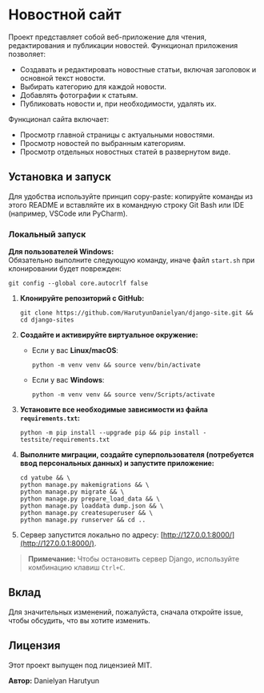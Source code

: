 # Новостной сайт

Проект представляет собой веб-приложение для чтения,
редактирования и публикации новостей. Функционал приложения позволяет:

- Создавать и редактировать новостные статьи, включая заголовок и основной текст новости.
- Выбирать категорию для каждой новости.
- Добавлять фотографии к статьям.
- Публиковать новости и, при необходимости, удалять их.

Функционал сайта включает:

- Просмотр главной страницы с актуальными новостями.
- Просмотр новостей по выбранным категориям.
- Просмотр отдельных новостных статей в развернутом виде.

## Установка и запуск

Для удобства используйте принцип copy-paste: копируйте команды из этого README
и вставляйте их в командную строку Git Bash или IDE (например, VSCode или PyCharm).

### Локальный запуск

**Для пользователей Windows:**  
Обязательно выполните следующую команду, иначе файл `start.sh` при клонировании будет поврежден:

```
git config --global core.autocrlf false
```

1. **Клонируйте репозиторий с GitHub:**
    ```
    git clone https://github.com/HarutyunDanielyan/django-site.git && cd django-sites
    ```

2. **Создайте и активируйте виртуальное окружение:**
    - Если у вас **Linux/macOS**:
        ```
        python -m venv venv && source venv/bin/activate
        ```
    - Если у вас **Windows**:
        ```
        python -m venv venv && source venv/Scripts/activate
        ```

3. **Установите все необходимые зависимости из файла `requirements.txt`:**
    ```
    python -m pip install --upgrade pip && pip install -testsite/requirements.txt
    ```

4. **Выполните миграции, создайте суперпользователя (потребуется ввод персональных данных) и запустите приложение:**
    ```
    cd yatube && \
    python manage.py makemigrations && \
    python manage.py migrate && \
    python manage.py prepare_load_data && \
    python manage.py loaddata dump.json && \
    python manage.py createsuperuser && \
    python manage.py runserver && cd ..
    ```

5. Сервер запустится локально по адресу: [http://127.0.0.1:8000/](http://127.0.0.1:8000/).

> **Примечание:** Чтобы остановить сервер Django, используйте комбинацию клавиш `Ctrl+C`.

## Вклад

Для значительных изменений, пожалуйста, сначала откройте issue, чтобы обсудить, что вы хотите изменить.

## Лицензия

Этот проект выпущен под лицензией MIT.

**Автор:** Danielyan Harutyun